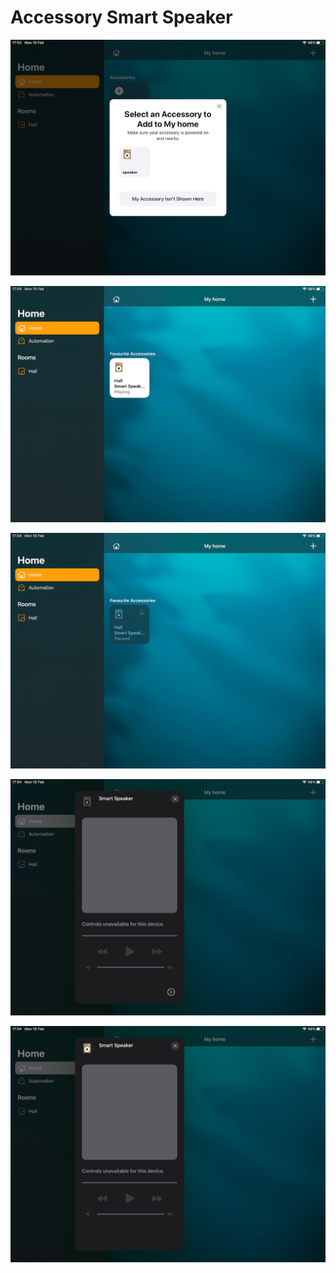 # Accessory Smart Speaker

![](https://github.com/alpr777/homekit/blob/main/gallery/smart_speaker_1.png)

![](https://github.com/alpr777/homekit/blob/main/gallery/smart_speaker_2.png)

![](https://github.com/alpr777/homekit/blob/main/gallery/smart_speaker_3.png)

![](https://github.com/alpr777/homekit/blob/main/gallery/smart_speaker_4.png)

![](https://github.com/alpr777/homekit/blob/main/gallery/smart_speaker_5.png)